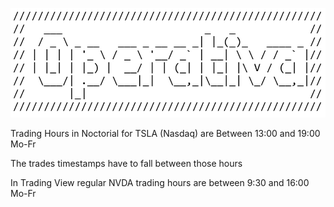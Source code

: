 ![alt text](./img/image.png)

Trading Hours in Noctorial for TSLA (Nasdaq) are
Between 
13:00 and 19:00 Mo-Fr

The trades timestamps have to fall between those hours

In Trading View regular NVDA trading hours are between
9:30 and 16:00 Mo-Fr